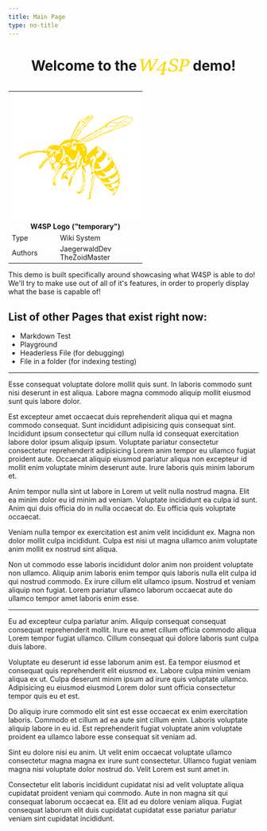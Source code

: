 ```yaml
---
title: Main Page
type: no-title
---
```


<h1 align="center">Welcome to the <img src="../img/wasp_text.png" height="32px" style="vertical-align: middle;"> demo!</h1>

<table align="right">
    <tr><th colspan="2"><img src="../img/wasp.png" alt="W4SP">
    <br>
    W4SP Logo ("temporary")</th></tr>
    <tr><td>Type</td><td>Wiki System</td</tr>
    <tr><td>Authors</td><td>JaegerwaldDev<br>TheZoidMaster</td></tr>
</table>

This demo is built specifically around showcasing what W4SP is able to do! We'll try to make use out of all of it's features, in order to properly display what the base is capable of! 

## List of other Pages that exist right now:
- <page-link href="/wiki/Markdown_Test">Markdown Test</page-link>
- <page-link href="/wiki/Playground">Playground</page-link>
- <page-link href="/wiki/Headerless_File">Headerless File (for debugging)</page-link>
- <page-link href="/wiki/some_folder/File_in_a_Folder">File in a folder (for indexing testing)</page-link>

---

Esse consequat voluptate dolore mollit quis sunt. In laboris commodo sunt nisi deserunt in est aliqua. Labore magna commodo aliquip mollit eiusmod sunt quis labore dolor.

Est excepteur amet occaecat duis reprehenderit aliqua qui et magna commodo consequat. Sunt incididunt adipisicing quis consequat sint. Incididunt ipsum consectetur qui cillum nulla id consequat exercitation labore dolor ipsum aliquip ipsum. Voluptate pariatur consectetur consectetur reprehenderit adipisicing Lorem anim tempor eu ullamco fugiat proident aute. Occaecat aliquip eiusmod pariatur aliqua non excepteur id mollit enim voluptate minim deserunt aute. Irure laboris quis minim laborum et.

Anim tempor nulla sint ut labore in Lorem ut velit nulla nostrud magna. Elit ea minim dolor eu id minim ad veniam. Voluptate incididunt ea culpa id sunt. Anim qui duis officia do in nulla occaecat do. Eu officia quis voluptate occaecat.

Veniam nulla tempor ex exercitation est anim velit incididunt ex. Magna non dolor mollit culpa incididunt. Culpa est nisi ut magna ullamco anim voluptate anim mollit ex nostrud sint aliqua.

Non ut commodo esse laboris incididunt dolor anim non proident voluptate non ullamco. Aliquip anim laboris enim tempor quis laboris nulla elit culpa id qui nostrud commodo. Ex irure cillum elit ullamco ipsum. Nostrud et veniam aliquip non fugiat. Lorem pariatur ullamco laborum occaecat aute do ullamco tempor amet laboris enim esse.

---

Eu ad excepteur culpa pariatur anim. Aliquip consequat consequat consequat reprehenderit mollit. Irure eu amet cillum officia commodo aliqua Lorem tempor fugiat ullamco. Cillum consequat qui dolore laboris sunt culpa duis labore.

Voluptate eu deserunt id esse laborum anim est. Ea tempor eiusmod et consequat quis reprehenderit elit eiusmod ex. Labore culpa minim veniam aliqua ex ut. Culpa deserunt minim ipsum ad irure quis voluptate ullamco. Adipisicing eu eiusmod eiusmod Lorem dolor sunt officia consectetur tempor quis eu et est.

Do aliquip irure commodo elit sint est esse occaecat ex enim exercitation laboris. Commodo et cillum ad ea aute sint cillum enim. Laboris voluptate aliquip labore in eu id. Est reprehenderit fugiat voluptate anim voluptate proident ea ullamco labore esse consequat sit veniam ad.

Sint eu dolore nisi eu anim. Ut velit enim occaecat voluptate ullamco consectetur magna magna ex irure sunt consectetur. Ullamco fugiat veniam magna nisi voluptate dolor nostrud do. Velit Lorem est sunt amet in.

Consectetur elit laboris incididunt cupidatat nisi ad velit voluptate aliqua cupidatat proident veniam qui commodo. Aute in non magna sit qui consequat laborum occaecat ea. Elit ad eu dolore veniam aliqua. Fugiat consequat laborum elit duis cupidatat cupidatat esse pariatur pariatur veniam sint cupidatat incididunt.